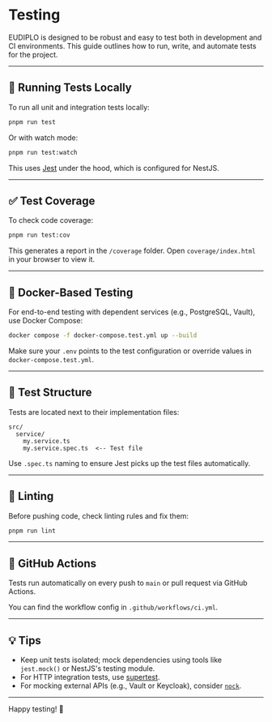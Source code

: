 # Testing

EUDIPLO is designed to be robust and easy to test both in development and CI
environments. This guide outlines how to run, write, and automate tests for the
project.

---

## 🧪 Running Tests Locally

To run all unit and integration tests locally:

```bash
pnpm run test
```

Or with watch mode:

```bash
pnpm run test:watch
```

This uses [Jest](https://jestjs.io/) under the hood, which is configured for
NestJS.

---

## ✅ Test Coverage

To check code coverage:

```bash
pnpm run test:cov
```

This generates a report in the `/coverage` folder. Open `coverage/index.html` in
your browser to view it.

---

## 🐳 Docker-Based Testing

For end-to-end testing with dependent services (e.g., PostgreSQL, Vault), use
Docker Compose:

```bash
docker compose -f docker-compose.test.yml up --build
```

Make sure your `.env` points to the test configuration or override values in
`docker-compose.test.yml`.

---

## 🧩 Test Structure

Tests are located next to their implementation files:

```
src/
  service/
    my.service.ts
    my.service.spec.ts  <-- Test file
```

Use `.spec.ts` naming to ensure Jest picks up the test files automatically.

---

## 🧼 Linting

Before pushing code, check linting rules and fix them:

```bash
pnpm run lint
```

---

## 🔁 GitHub Actions

Tests run automatically on every push to `main` or pull request via GitHub
Actions.

You can find the workflow config in `.github/workflows/ci.yml`.

---

## 💡 Tips

- Keep unit tests isolated; mock dependencies using tools like `jest.mock()` or
  NestJS's testing module.
- For HTTP integration tests, use
  [supertest](https://github.com/visionmedia/supertest).
- For mocking external APIs (e.g., Vault or Keycloak), consider
  [`nock`](https://github.com/nock/nock).

---

Happy testing! 🚀
